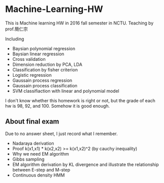 # Machine-Learning-HW

This is Machine learning HW in 2016 fall semester in NCTU. Teaching by prof.簡仁宗

Including
 - Baysian polynomial regression
 - Baysian linear regression
 - Cross validation
 - Dimension reduction by PCA, LDA
 - Classification by fisher criterion
 - Logistic regression
 - Gaussain process regression
 - Gaussain process classification
 - SVM classifiaction with linear and polynomial model

I don't know whether this homework is right or not, but the grade of each hw is 98, 92, and 100. Somehow it is good enough.

## About final exam
Due to no answer sheet, I just record what I remember.
 - Nadaraya derivation
 - Proof k(x1,x1) * k(x2,x2) >= k(x1,x2)^2 (by cauchy inequality)
 - Why we need EM algorithm
 - Gibbs sampling
 - EM algorithm derivation by KL divergence and illustrate the relationship between E-step and M-step
 - Continuous density HMM   
